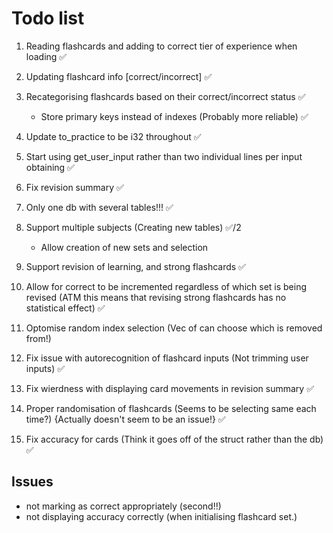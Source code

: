 # Todo list #

1. Reading flashcards and adding to correct tier of experience when loading ✅
2. Updating flashcard info [correct/incorrect] ✅
3. Recategorising flashcards based on their correct/incorrect status ✅
    - Store primary keys instead of indexes (Probably more reliable) ✅
4. Update to_practice to be i32 throughout ✅
5. Start using get_user_input rather than two individual lines per input obtaining ✅
6. Fix revision summary ✅

7. Only one db with several tables!!! ✅
8. Support multiple subjects (Creating new tables) ✅/2
    - Allow creation of new sets and selection
9. Support revision of learning, and strong flashcards ✅
10. Allow for correct to be incremented regardless of which set is being revised (ATM this means that revising strong flashcards has no statistical effect) ✅
11. Optomise random index selection (Vec of can choose which is removed from!)
12. Fix issue with autorecognition of flashcard inputs (Not trimming user inputs) ✅
13. Fix wierdness with displaying card movements in revision summary ✅
14. Proper randomisation of flashcards (Seems to be selecting same each time?) {Actually doesn't seem to be an issue!} ✅
15. Fix accuracy for cards (Think it goes off of the struct rather than the db) ✅

## Issues ##

- not marking as correct appropriately (second!!)
- not displaying accuracy correctly (when initialising flashcard set.)
